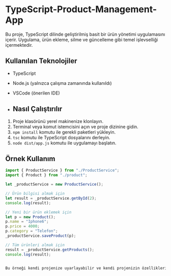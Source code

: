 # TypeScript-Product-Management-App
Bu proje, TypeScript dilinde geliştirilmiş basit bir ürün yönetimi uygulamasını içerir. Uygulama, ürün ekleme, silme ve güncelleme gibi temel işlevselliği içermektedir.
## Kullanılan Teknolojiler

- TypeScript
- Node.js (yalnızca çalışma zamanında kullanıldı)
- VSCode (önerilen IDE)

- ## Nasıl Çalıştırılır

1. Proje klasörünü yerel makinenize klonlayın.
2. Terminal veya komut istemcisini açın ve proje dizinine gidin.
3. `npm install` komutu ile gerekli paketleri yükleyin.
4. `tsc` komutu ile TypeScript dosyalarını derleyin.
5. `node dist/app.js` komutu ile uygulamayı başlatın.


## Örnek Kullanım

```typescript
import { ProductService } from "./ProductService";
import { Product } from "./product";

let _productService = new ProductService();

// Ürün bilgisi almak için
let result = _productService.getById(2);
console.log(result);

// Yeni bir ürün eklemek için
let p = new Product();
p.name = "Iphone6";
p.price = 4000;
p.category = "Telefon";
_productService.saveProduct(p);

// Tüm ürünleri almak için
result = _productService.getProducts();
console.log(result);


Bu örneği kendi projenize uyarlayabilir ve kendi projenizin özelliklerini daha detaylı bir şekilde açıklayabilirsiniz.
